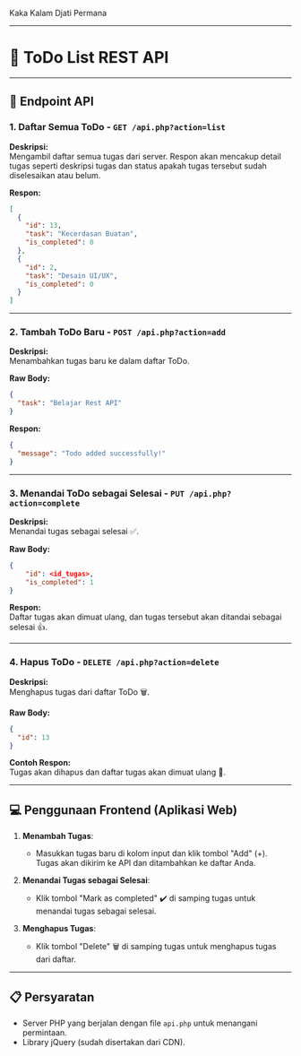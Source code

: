 Kaka Kalam Djati Permana

---

# 📝 ToDo List REST API

---

## 🚀 Endpoint API

### 1. **Daftar Semua ToDo** - `GET /api.php?action=list`

**Deskripsi:**  
Mengambil daftar semua tugas dari server. Respon akan mencakup detail tugas seperti deskripsi tugas dan status apakah tugas tersebut sudah diselesaikan atau belum.

**Respon:**

```json
[
  {
    "id": 13,
    "task": "Kecerdasan Buatan",
    "is_completed": 0
  },
  {
    "id": 2,
    "task": "Desain UI/UX",
    "is_completed": 0
  }
]
```

---

### 2. **Tambah ToDo Baru** - `POST /api.php?action=add`

**Deskripsi:**  
Menambahkan tugas baru ke dalam daftar ToDo.

**Raw Body:**

```json
{
  "task": "Belajar Rest API"
}
```

**Respon:**

```json
{
  "message": "Todo added successfully!"
}
```

---

### 3. **Menandai ToDo sebagai Selesai** - `PUT /api.php?action=complete`

**Deskripsi:**  
Menandai tugas sebagai selesai ✅.

**Raw Body:**

```json
{
    "id": <id_tugas>,
    "is_completed": 1
}
```

**Respon:**  
Daftar tugas akan dimuat ulang, dan tugas tersebut akan ditandai sebagai selesai 👍.

---

### 4. **Hapus ToDo** - `DELETE /api.php?action=delete`

**Deskripsi:**  
Menghapus tugas dari daftar ToDo 🗑️.

**Raw Body:**

```json
{
  "id": 13
}
```

**Contoh Respon:**  
Tugas akan dihapus dan daftar tugas akan dimuat ulang 🧹.

---

## 💻 Penggunaan Frontend (Aplikasi Web)

1. **Menambah Tugas**:

   - Masukkan tugas baru di kolom input dan klik tombol "Add" (+). Tugas akan dikirim ke API dan ditambahkan ke daftar Anda.

2. **Menandai Tugas sebagai Selesai**:

   - Klik tombol "Mark as completed" ✔️ di samping tugas untuk menandai tugas sebagai selesai.

3. **Menghapus Tugas**:
   - Klik tombol "Delete" 🗑️ di samping tugas untuk menghapus tugas dari daftar.

---

## 📋 Persyaratan

- Server PHP yang berjalan dengan file `api.php` untuk menangani permintaan.
- Library jQuery (sudah disertakan dari CDN).

